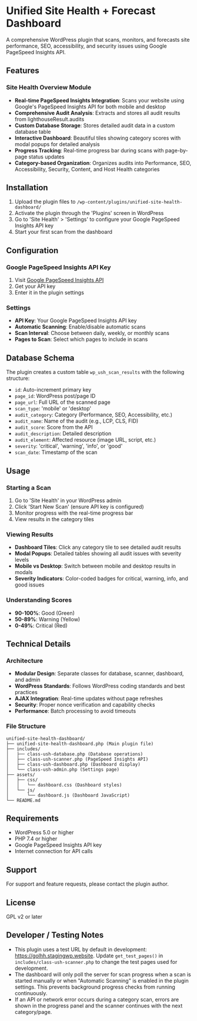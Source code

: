 # Unified Site Health + Forecast Dashboard

A comprehensive WordPress plugin that scans, monitors, and forecasts site performance, SEO, accessibility, and security issues using Google PageSpeed Insights API.

## Features

### Site Health Overview Module

- **Real-time PageSpeed Insights Integration**: Scans your website using Google's PageSpeed Insights API for both mobile and desktop
- **Comprehensive Audit Analysis**: Extracts and stores all audit results from lighthouseResult.audits
- **Custom Database Storage**: Stores detailed audit data in a custom database table
- **Interactive Dashboard**: Beautiful tiles showing category scores with modal popups for detailed analysis
- **Progress Tracking**: Real-time progress bar during scans with page-by-page status updates
- **Category-based Organization**: Organizes audits into Performance, SEO, Accessibility, Security, Content, and Host Health categories

## Installation

1. Upload the plugin files to `/wp-content/plugins/unified-site-health-dashboard/`
2. Activate the plugin through the 'Plugins' screen in WordPress
3. Go to 'Site Health' > 'Settings' to configure your Google PageSpeed Insights API key
4. Start your first scan from the dashboard

## Configuration

### Google PageSpeed Insights API Key

1. Visit [Google PageSpeed Insights API](https://developers.google.com/speed/docs/insights/v5/get-started)
2. Get your API key
3. Enter it in the plugin settings

### Settings

- **API Key**: Your Google PageSpeed Insights API key
- **Automatic Scanning**: Enable/disable automatic scans
- **Scan Interval**: Choose between daily, weekly, or monthly scans
- **Pages to Scan**: Select which pages to include in scans

## Database Schema

The plugin creates a custom table `wp_ush_scan_results` with the following structure:

- `id`: Auto-increment primary key
- `page_id`: WordPress post/page ID
- `page_url`: Full URL of the scanned page
- `scan_type`: 'mobile' or 'desktop'
- `audit_category`: Category (Performance, SEO, Accessibility, etc.)
- `audit_name`: Name of the audit (e.g., LCP, CLS, FID)
- `audit_score`: Score from the API
- `audit_description`: Detailed description
- `audit_element`: Affected resource (image URL, script, etc.)
- `severity`: 'critical', 'warning', 'info', or 'good'
- `scan_date`: Timestamp of the scan

## Usage

### Starting a Scan

1. Go to 'Site Health' in your WordPress admin
2. Click 'Start New Scan' (ensure API key is configured)
3. Monitor progress with the real-time progress bar
4. View results in the category tiles

### Viewing Results

- **Dashboard Tiles**: Click any category tile to see detailed audit results
- **Modal Popups**: Detailed tables showing all audit issues with severity levels
- **Mobile vs Desktop**: Switch between mobile and desktop results in modals
- **Severity Indicators**: Color-coded badges for critical, warning, info, and good issues

### Understanding Scores

- **90-100%**: Good (Green)
- **50-89%**: Warning (Yellow)
- **0-49%**: Critical (Red)

## Technical Details

### Architecture

- **Modular Design**: Separate classes for database, scanner, dashboard, and admin
- **WordPress Standards**: Follows WordPress coding standards and best practices
- **AJAX Integration**: Real-time updates without page refreshes
- **Security**: Proper nonce verification and capability checks
- **Performance**: Batch processing to avoid timeouts

### File Structure

```
unified-site-health-dashboard/
├── unified-site-health-dashboard.php (Main plugin file)
├── includes/
│   ├── class-ush-database.php (Database operations)
│   ├── class-ush-scanner.php (PageSpeed Insights API)
│   ├── class-ush-dashboard.php (Dashboard display)
│   └── class-ush-admin.php (Settings page)
├── assets/
│   ├── css/
│   │   └── dashboard.css (Dashboard styles)
│   └── js/
│       └── dashboard.js (Dashboard JavaScript)
└── README.md
```

## Requirements

- WordPress 5.0 or higher
- PHP 7.4 or higher
- Google PageSpeed Insights API key
- Internet connection for API calls

## Support

For support and feature requests, please contact the plugin author.

## License

GPL v2 or later

## Developer / Testing Notes

- This plugin uses a test URL by default in development: https://golhh.stagingwp.website. Update `get_test_pages()` in `includes/class-ush-scanner.php` to change the test pages used for development.
- The dashboard will only poll the server for scan progress when a scan is started manually or when "Automatic Scanning" is enabled in the plugin settings. This prevents background progress checks from running continuously.
- If an API or network error occurs during a category scan, errors are shown in the progress panel and the scanner continues with the next category/page.
